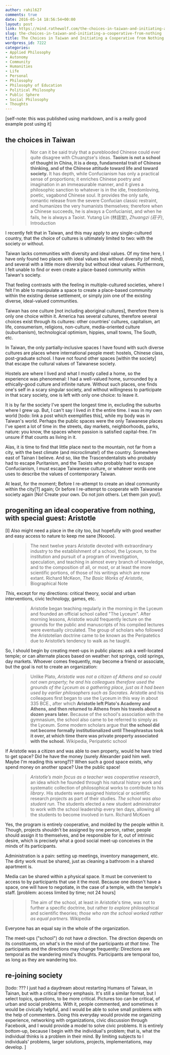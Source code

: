 ```yaml
---
author: rahil627
comments: true
date: 2016-05-14 18:56:54+00:00
layout: post
link: https://mind.rathewolf.com/the-choices-in-taiwan-and-initiating-a-cooperative-from-nothing/
slug: the-choices-in-taiwan-and-initiating-a-cooperative-from-nothing
title: The Choices in Taiwan and Initiating a Cooperative from Nothing
wordpress_id: 7222
categories:
- Applied Philosophy
- Autonomy
- Community
- Humanities
- Life
- Personal
- Philosophy
- Philosophy of Education
- Political Philosophy
- Public Sphere
- Social Philosophy
- Thoughts
---
```


[self-note: this was published using markdown, and is a really good example post using it]





## the choices in Taiwan





<blockquote>
  
> 
> Nor can it be said truly that a pure­blooded Chinese could ever quite disagree with Chuangtse's ideas. **Taoism is not a school of thought in China, it is a deep, fundamental trait of Chinese thinking, and of the Chinese attitude toward life and toward society.** It has depth, while Confucianism has only a practical sense of proportions; it enriches Chinese poetry and imagination in an immeasurable manner, and it gives a philosophic sanction to whatever is in the idle, freedom­loving, poetic, vagabond Chinese soul. It provides the only safe, romantic release from the severe Confucian classic restraint, and humanizes the very humanists themselves; therefore when a Chinese succeeds, he is always a Confucianist, and when he fails, he is always a Taoist.
  Yutang Lin (林語堂), _Zhuangzi (莊子)_, Introduction
> 
> 
</blockquote>





I recently felt that in Taiwan, and this may apply to any single-cultured country, that the choice of cultures is ultimately limited to two: with the society or without.





Taiwan lacks communities with diversity and ideal values. Of my time here, I have only found two places with ideal values but without diversity (of mind), and several with a little more diversity but without ideal values. Furthermore, I felt unable to find or even create a place-based community within Taiwan's society.





That feeling contrasts with the feeling in multiple-cultured societies, where I felt I'm able to manipulate a space to create a place-based community within the existing dense settlement, or simply join one of the existing diverse, ideal-valued communities.





Taiwan has one culture [not including aboriginal cultures], therefore there is only one choice within it. America has several cultures, therefore several choices exist through its cultures: other countries' cultures, capitalism, art life, consumerism, religions, non-culture, media-oriented culture (suburbanism), technological optimism, hippies, small towns, The South, etc.





In Taiwan, the only partially-inclusive spaces I have found with such diverse cultures are places where international people meet: hostels, Chinese class, post-graduate school. I have not found other spaces [within the society] that escape the cultural values of Taiwanese society.





Hostels are where I lived and what I mostly called a home, so the experience was phenomenal: I had a well-valued home, surrounded by a ethically-good culture and infinite nature. Without such places, one finds one's self in a scary singular society, and without willingness to participate in that scary society, one is left with only one choice: to leave it.





It is by far the society I've spent the longest time in, excluding the suburbs where I grew up. But, I can't say I lived _in_ it the entire time. I was in my own world [todo: link a post which exemplifies this], while my body was in Taiwan's world. Perhaps the public spaces were the only Taiwanese places I've spent a lot of time in: the streets, day markets, neighborhoods, parks, nature: you know, the spaces where passion is satisfied capital-free. I'm unsure if that counts as living in it.





Alas, it is time to find that little place next to the mountain, not far from a city, with the best climate (and microclimate!) of the country. Somewhere east of Tainan I believe. And so, like the Trascendentalists who probably had to escape Puritanism, and the Taoists who probably had to escape Confucianism, I must escape Taiwanese culture, or whatever words one uses to describe the values of contemporary Taiwan.





At least, for the moment; Before I re-attempt to create an ideal community within the city[?] again; Or before I re-attempt to cooperate with Taiwanese society again [No! Create your own. Do not join others. Let them join you!].





## progeniting an ideal cooperative from nothing, with special guest: Aristotle





[I] Also might need a place in the city too, but hopefully with good weather and easy access to nature to keep me sane [Noooo].





<blockquote>
  
> 
> The next twelve years Aristotle devoted with extraordinary industry to the establishment of a school, the Lyceum, to the institution and pursuit of a program of investigation, speculation, and teaching in almost every branch of knowledge, and to the composition of all, or most, or at least the more scientific portions, of those of his writings which are now extant.
  Richard McKeon, _The Basic Works of Aristotle_, Biographical Note
> 
> 
</blockquote>





_This_, except for my directions: critical theory, social and urban interventions, civic technology, games, etc.





<blockquote>
  
> 
> Aristotle began teaching regularly in the morning in the Lyceum and founded an official school called "The Lyceum". After morning lessons, Aristotle would frequently lecture on the grounds for the public and manuscripts of his compiled lectures were eventually circulated. The group of scholars who followed the Aristotelian doctrine came to be known as the Peripatetics due to Aristotle’s tendency to walk as he taught.
> 
> 
</blockquote>





So, I should begin by creating meet-ups in public places: ask a well-located temple; or can alternate places based on weather: hot springs, cold springs, day markets. Whoever comes frequently, may become a friend or associate, but the goal is not to create an organization:





<blockquote>
  
> 
> Unlike Plato, _Aristotle was not a citizen of Athens and so could not own property; he and his colleagues therefore used the grounds of the Lyceum as a gathering place, just as it had been used by earlier philosophers such as Socrates._ Aristotle and his colleagues first began to use the Lyceum in this way in about 335 BCE., after which **Aristotle left Plato's Academy and Athens, and then returned to Athens from his travels about a dozen years later.** Because of the school's association with the gymnasium, the school also came to be referred to simply as the Lyceum. Some modern scholars argue that **the school did not become formally institutionalized until Theophrastus took it over, at which time there was private property associated with the school.**
  Wikipedia, Peripatetic school
> 
> 
</blockquote>





If Aristotle was a citizen and was able to own property, would he have tried to get space? Did he have the money (surely Alexander paid him well. Maybe I'm reading this wrong?)? When such a good space exists, why spend money on another space? Use the public space!





<blockquote>
  
> 
> _Aristotle’s main focus as a teacher was cooperative research_, an idea which he founded through his natural history work and systematic collection of philosophical works to contribute to his _library_. His students were assigned historical or scientific research _projects_ as part of their studies. _The school was also student run._ The students elected a new student administrator to work with the school leadership every ten days, allowing all the students to become involved in turn.
  Richard McKoen
> 
> 
</blockquote>





Yes, the program is entirely cooperative, and molded by the people within it. Though, projects shouldn't be assigned by one person, rather, people should assign it to themselves, and be responsible for it, out of intrinsic desire, which is precisely what a good social meet-up conceives in the minds of its participants.





Administration is a pain: setting up meetings, inventory management, etc. The dirty work must be shared, just as cleaning a bathroom in a shared apartment is.





Media can be shared within a physical space. It must be convenient to access to by participants that use it the most. Because one doesn't have a space, one will have to negotiate, in the case of a temple, with the temple's staff. [problem: access limited by time; not 24 hours]





<blockquote>
  
> 
> The aim of the school, at least in Aristotle's time, was not to further a specific doctrine, but rather _to explore_ philosophical and scientific theories; _those who ran the school worked rather as equal partners._
  Wikipedia
> 
> 
</blockquote>





Everyone has an equal say in the whole of the organization.





The meet-ups ("school") do not have _a_ direction. The direction depends on its constituents, on what's in the mind of the participants _at that time_. The participants and the directions may change frequently: Directions are temporal as the wandering mind's thoughts. Participants are temporal too, as long as they are wandering too.





## re-joining society





[todo: ???
I just had a daydream about restarting Humans of Taiwan, in Tainan, but with a critical theory emphasis. It's still a similar format, but I select topics, questions, to be more critical. Pictures too can be critical, of urban and social problems. With it, people commented, and sometimes it would be civically helpful, and I would be able to solve small problems with the help of commenters. Doing this everyday would provide me organizing experience, networking with organizations, civic discussion through Facebook, and I would provide a model to solve civic problems. It is entirely bottom-up, because I begin with the individual's problem; that is, what the individual thinks is a problem in their mind. By limiting subjects to I individuals' problems, larger solutions, projects, implementations, may develop.
]
